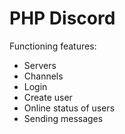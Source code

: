 # PHP Discord

Functioning features:
* Servers
* Channels
* Login
* Create user
* Online status of users
* Sending messages
